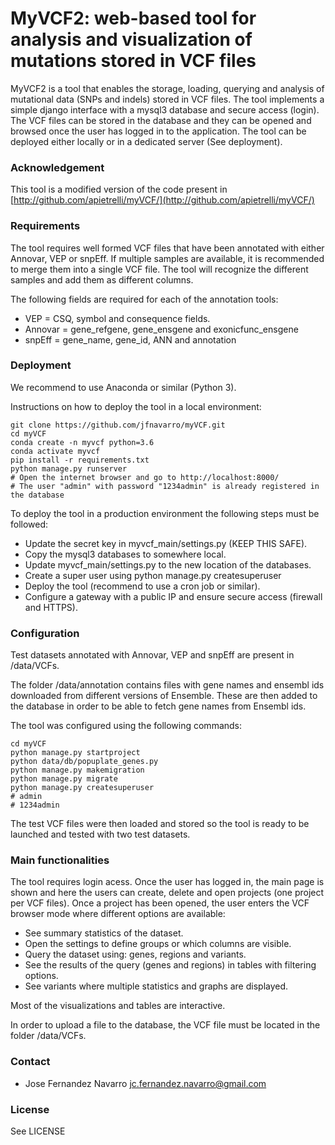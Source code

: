 

# MyVCF2: web-based tool for analysis and visualization of mutations stored in VCF files

MyVCF2 is a tool that enables the storage, loading, querying and analysis of mutational
data (SNPs and indels) stored in VCF files. The tool implements a simple django 
interface with a mysql3 database and secure access (login). The VCF files can be 
stored in the database and they can be opened and browsed once the user has logged
in to the application. The tool can be deployed either locally or in a dedicated
server (See deployment).

### Acknowledgement

This tool is a modified version of the code present in [http://github.com/apietrelli/myVCF/](http://github.com/apietrelli/myVCF/)

### Requirements 

The tool requires well formed VCF files that have been annotated with either Annovar,
VEP or snpEff. If multiple samples are available, it is recommended to merge them into
a single VCF file. The tool will recognize the different samples and add them as different
columns. 

The following fields are required for each of the annotation tools:

* VEP = CSQ, symbol and consequence fields. 
* Annovar = gene_refgene, gene_ensgene and exonicfunc_ensgene
* snpEff = gene_name, gene_id, ANN and annotation

### Deployment

We recommend to use Anaconda or similar (Python 3).

Instructions on how to deploy the tool in a local environment:


``` shell
git clone https://github.com/jfnavarro/myVCF.git
cd myVCF
conda create -n myvcf python=3.6
conda activate myvcf
pip install -r requirements.txt
python manage.py runserver
# Open the internet browser and go to http://localhost:8000/
# The user "admin" with password "1234admin" is already registered in the database
```

To deploy the tool in a production environment the following
steps must be followed:

* Update the secret key in myvcf_main/settings.py (KEEP THIS SAFE). 
* Copy the mysql3 databases to somewhere local. 
* Update myvcf_main/settings.py to the new location of the databases. 
* Create a super user using python manage.py createsuperuser
* Deploy the tool (recommend to use a cron job or similar). 
* Configure a gateway with a public IP and ensure secure access (firewall and HTTPS). 

### Configuration

Test datasets annotated with Annovar, VEP and snpEff are present in /data/VCFs. 

The folder /data/annotation contains files with gene names and ensembl ids 
downloaded from different versions of Ensemble. These are then added to the database
in order to be able to fetch gene names from Ensembl ids. 

The tool was configured using the following commands:

``` shell
cd myVCF
python manage.py startproject 
python data/db/popuplate_genes.py 
python manage.py makemigration
python manage.py migrate
python manage.py createsuperuser
# admin 
# 1234admin
``` 

The test VCF files were then loaded and stored so the tool is
ready to be launched and tested with two test datasets. 

### Main functionalities

The tool requires login acess. Once the user has logged in, the main page
is shown and here the users can create, delete and open projects (one project per VCF files).
Once a project has been opened, the user enters the VCF browser mode where different
options are available: 

* See summary statistics of the dataset.
* Open the settings to define groups or which columns are visible.
* Query the dataset using: genes, regions and variants. 
* See the results of the query (genes and regions) in tables with filtering options. 
* See variants where multiple statistics and graphs are displayed. 

Most of the visualizations and tables are interactive. 

In order to upload a file to the database, the VCF file must
be located in the folder /data/VCFs. 

### Contact

* Jose Fernandez Navarro [jc.fernandez.navarro@gmail.com](mailto:jc.fernandez.navarro@gmail.com)

### License 
See LICENSE

